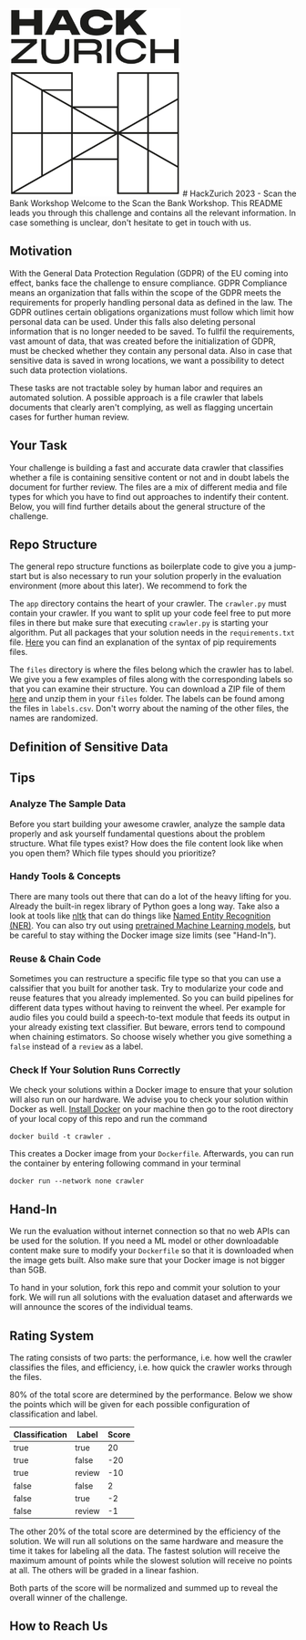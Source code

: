 <img src="./logo_hack_black.jpg" width="300" height="330">
# HackZurich 2023 - Scan the Bank Workshop
Welcome to the Scan the Bank Workshop. This README leads you through this challenge and contains all the relevant information. In case something is unclear, don't hesitate to get in touch with us.

## Motivation
With the General Data Protection Regulation (GDPR) of the EU coming into effect, banks face the challenge to ensure compliance. GDPR Compliance means an organization that falls within the scope of the GDPR meets the requirements for properly handling personal data as defined in the law. The GDPR outlines certain obligations organizations must follow which limit how personal data can be used. Under this falls also deleting personal information that is no longer needed to be saved. To fullfil the requirements, vast amount of data, that was created before the initialization of GDPR, must be checked whether they contain any personal data. Also in case that sensitive data is saved in wrong locations, we want a possibility to detect such data protection violations.

These tasks are not tractable soley by human labor and requires an automated solution. A possible approach is a file crawler that labels documents that clearly aren't complying, as well as flagging uncertain cases for further human review.

## Your Task
Your challenge is building a fast and accurate data crawler that classifies whether a file is containing sensitive content or not and in doubt labels the document for further review. The files are a mix of different media and file types for which you have to find out approaches to indentify their content. Below, you will find further details about the general structure of the challenge.

## Repo Structure
The general repo structure functions as boilerplate code to give you a jump-start but is also necessary to run your solution properly in the evaluation environment (more about this later). We recommend to fork the

The `app` directory contains the heart of your crawler. The `crawler.py` must contain your crawler. If you want to split up your code feel free to put more files in there but make sure that executing `crawler.py` is starting your algorithm. Put all packages that your solution needs in the `requirements.txt` file. [Here](https://pip.pypa.io/en/stable/reference/requirements-file-format/) you can find an explanation of the syntax of pip requirements files.

The `files` directory is where the files belong which the crawler has to label. We give you a few examples of files along with the corresponding labels so that you can examine their structure. You can download a ZIP file of them [here](https://drive.google.com/file/d/1KDqF4_NIhvvxdjyBgxTomzunPPWQxMDB/view?usp=sharing) and unzip them in your `files` folder. The labels can be found among the files in `labels.csv`. Don't worry about the naming of the other files, the names are randomized.

## Definition of Sensitive Data

## Tips
### Analyze The Sample Data
Before you start building your awesome crawler, analyze the sample data properly and ask yourself fundamental questions about the problem structure. What file types exist? How does the file content look like when you open them? Which file types should you prioritize?

### Handy Tools & Concepts
There are many tools out there that can do a lot of the heavy lifting for you. Already the built-in regex library of Python goes a long way. Take also a look at tools like [nltk](https://www.nltk.org/) that can do things like [Named Entity Recognition (NER)](https://medium.com/mysuperai/what-is-named-entity-recognition-ner-and-how-can-i-use-it-2b68cf6f545d). You can also try out using [pretrained Machine Learning models](https://huggingface.co/learn/nlp-course/chapter4/2?fw=pt), but be careful to stay withing the Docker image size limits (see "Hand-In").

### Reuse & Chain Code
Sometimes you can restructure a specific file type so that you can use a calssifier that you built for another task. Try to modularize your code and reuse features that you already implemented. So you can build pipelines for different data types without having to reinvent the wheel. Per example for audio files you could build a speech-to-text module that feeds its output in your already existing text classifier. But beware, errors tend to compound when chaining estimators. So choose wisely whether you give something a `false` instead of a `review` as a label.

### Check If Your Solution Runs Correctly
We check your solutions within a Docker image to ensure that your solution will also run on our hardware. We advise you to check your solution within Docker as well. [Install Docker](https://docs.docker.com/engine/install/) on your machine then go to the root directory of your local copy of this repo and run the command
```
docker build -t crawler .
```
This creates a Docker image from your `Dockerfile`. Afterwards, you can run the container by entering following command in your terminal
```
docker run --network none crawler
```

## Hand-In
We run the evaluation without internet connection so that no web APIs can be used for the solution. If you need a ML model or other downloadable content make sure to modify your `Dockerfile` so that it is downloaded when the image gets built. Also make sure that your Docker image is not bigger than 5GB.

To hand in your solution, fork this repo and commit your solution to your fork. We will run all solutions with the evaluation dataset and afterwards we will announce the scores of the individual teams.

## Rating System
The rating consists of two parts: the performance, i.e. how well the crawler classifies the files, and efficiency, i.e. how quick the crawler works through the files. 

80% of the total score are determined by the performance. Below we show the points which will be given for each possible configuration of classification and label. 

| Classification | Label  | Score |
| ---            | ---    | ---   |
| true           | true   | 20    |
| true           | false  | -20   |
| true           | review | -10   |
| false          | false  | 2     |
| false          | true   | -2    |
| false          | review | -1    |

The other 20% of the total score are determined by the efficiency of the solution. We will run all solutions on the same hardware and measure the time it takes for labeling all the data. The fastest solution will receive the maximum amount of points while the slowest solution will receive no points at all. The others will be graded in a linear fashion.

Both parts of the score will be normalized and summed up to reveal the overall winner of the challenge.
## How to Reach Us

